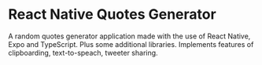 # React Native Quotes Generator
A random quotes generator application made with the use of React Native, Expo and TypeScript.
Plus some additional libraries. Implements features of clipboarding, text-to-speach, tweeter sharing.
